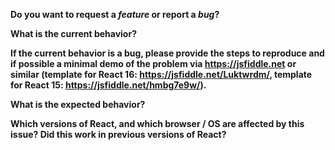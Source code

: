 <!--
  Note: if the issue is about documentation or the website, please file it at:
  https://github.com/reactjs/reactjs.org/issues/new
-->

**Do you want to request a *feature* or report a *bug*?**

**What is the current behavior?**

**If the current behavior is a bug, please provide the steps to reproduce and if possible a minimal demo of the problem via https://jsfiddle.net or similar (template for React 16: https://jsfiddle.net/Luktwrdm/, template for React 15: https://jsfiddle.net/hmbg7e9w/).**

**What is the expected behavior?**

**Which versions of React, and which browser / OS are affected by this issue? Did this work in previous versions of React?**

